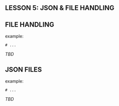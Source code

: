 ## LESSON 5: JSON & FILE HANDLING

## FILE HANDLING

example:
```
# ...
```

*TBD*


## JSON FILES

example:
```
# ...
```

*TBD*